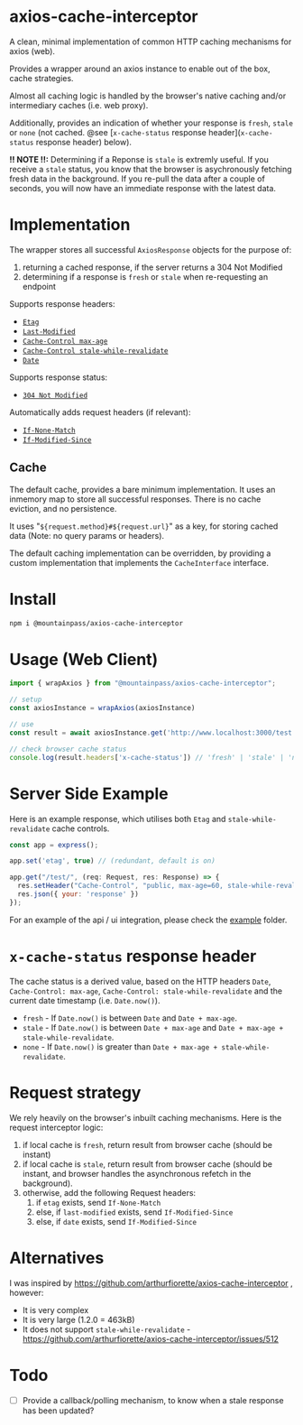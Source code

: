 # axios-cache-interceptor

A clean, minimal implementation of common HTTP caching mechanisms for axios (web).

Provides a wrapper around an axios instance to enable out of the box, cache strategies.

Almost all caching logic is handled by the browser's native caching and/or intermediary caches (i.e. web proxy).

Additionally, provides an indication of whether your response is `fresh`, `stale` or `none` (not cached. @see [`x-cache-status` response header](`x-cache-status` response header) below).

**!! NOTE !!:** Determining if a Reponse is `stale` is extremly useful. If you receive a `stale` status, you know that the browser is asychronously fetching fresh data in the background. If you re-pull the data after a couple of seconds, you will now have an immediate response with the latest data.

# Implementation

The wrapper stores all successful `AxiosResponse` objects for the purpose of:

1. returning a cached response, if the server returns a 304 Not Modified
2. determining if a response is `fresh` or `stale` when re-requesting an endpoint

Supports response headers:
- [`Etag`](https://datatracker.ietf.org/doc/html/rfc7232#section-2.3)
- [`Last-Modified`](https://datatracker.ietf.org/doc/html/rfc7232#section-2.2)
- [`Cache-Control max-age`](https://datatracker.ietf.org/doc/html/rfc7234#section-5.2.2.8)
- [`Cache-Control stale-while-revalidate`](https://datatracker.ietf.org/doc/html/rfc5861#section-3)
- [`Date`](https://datatracker.ietf.org/doc/html/rfc2616#section-14.18)

Supports response status:
- [`304 Not Modified`](https://datatracker.ietf.org/doc/html/rfc7232#section-4.1)

Automatically adds request headers (if relevant):
- [`If-None-Match`](https://datatracker.ietf.org/doc/html/rfc7232#section-3.2)
- [`If-Modified-Since`](https://datatracker.ietf.org/doc/html/rfc7232#section-3.3)

## Cache

The default cache, provides a bare minimum implementation. It uses an inmemory map to store all successful responses. There is no cache eviction, and no persistence.

It uses "`${request.method}#${request.url}`" as a key, for storing cached data (Note: no query params or headers).

The default caching implementation can be overridden, by providing a custom implementation that implements the `CacheInterface` interface.

# Install

```sh
npm i @mountainpass/axios-cache-interceptor
```

# Usage (Web Client)

```javascript
import { wrapAxios } from "@mountainpass/axios-cache-interceptor";

// setup
const axiosInstance = wrapAxios(axiosInstance)

// use
const result = await axiosInstance.get('http://www.localhost:3000/test')

// check browser cache status
console.log(result.headers['x-cache-status']) // 'fresh' | 'stale' | 'none'
```

# Server Side Example

Here is an example response, which utilises both `Etag` and `stale-while-revalidate` cache controls.

```javascript
const app = express();

app.set('etag', true) // (redundant, default is on)

app.get("/test/", (req: Request, res: Response) => {
  res.setHeader("Cache-Control", "public, max-age=60, stale-while-revalidate=3600")
  res.json({ your: 'response' })
});
```

For an example of the api / ui integration, please check the [example](example) folder.

# `x-cache-status` response header

The cache status is a derived value, based on the HTTP headers `Date`, `Cache-Control: max-age`, `Cache-Control: stale-while-revalidate` and the current date timestamp (i.e. `Date.now()`).

- `fresh` - If `Date.now()` is between `Date` and `Date + max-age`.
- `stale` - If `Date.now()` is between `Date + max-age` and `Date + max-age + stale-while-revalidate`.
- `none` - If `Date.now()` is greater than `Date + max-age + stale-while-revalidate`.

# Request strategy

We rely heavily on the browser's inbuilt caching mechanisms. Here is the request interceptor logic:

1. if local cache is `fresh`, return result from browser cache (should be instant)
2. if local cache is `stale`, return result from browser cache (should be instant, and browser handles the asynchronous refetch in the background).
3. otherwise, add the following Request headers:
   1. if `etag` exists, send `If-None-Match`
   2. else, if `last-modified` exists, send `If-Modified-Since`
   3. else, if `date` exists, send `If-Modified-Since`


# Alternatives

I was inspired by https://github.com/arthurfiorette/axios-cache-interceptor , however:

- It is very complex
- It is very large (1.2.0 = 463kB)
- It does not support `stale-while-revalidate` - https://github.com/arthurfiorette/axios-cache-interceptor/issues/512

# Todo

- [ ] Provide a callback/polling mechanism, to know when a stale response has been updated?


